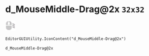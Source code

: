 # d_MouseMiddle-Drag@2x `32x32`
<img src="/img/d_MouseMiddle-Drag.png" width=32 height=32>

``` CSharp
EditorGUIUtility.IconContent("d_MouseMiddle-Drag@2x")
```
```
d_MouseMiddle-Drag@2x
```
